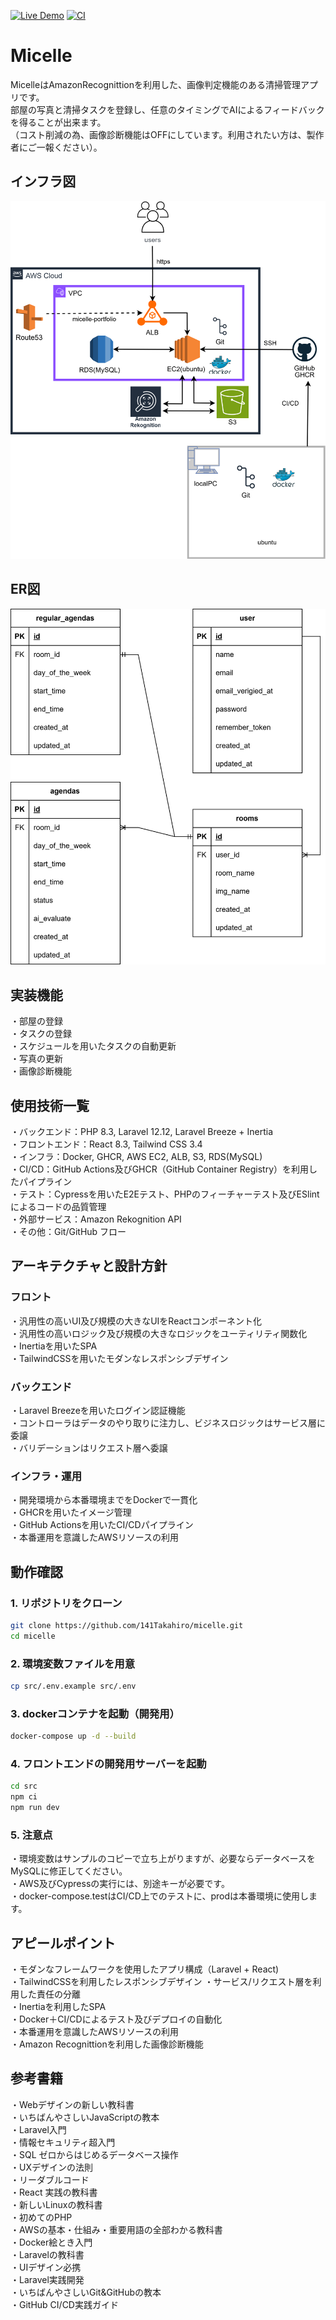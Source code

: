 [![Live Demo](https://img.shields.io/badge/demo-online-green)](https://micelle-portfolio.com/)
[![CI](https://github.com/141Takahiro/micelle/actions/workflows/CICD.yml/badge.svg)](https://github.com/141Takahiro/micelle/actions/workflows/CICD.yml)

# Micelle
MicelleはAmazonRecognittionを利用した、画像判定機能のある清掃管理アプリです。  
部屋の写真と清掃タスクを登録し、任意のタイミングでAIによるフィードバックを得ることが出来ます。  
（コスト削減の為、画像診断機能はOFFにしています。利用されたい方は、製作者にご一報ください）。  

## インフラ図
![Micelle インフラ図](src/micelle.drawio.svg)
## ER図
![Micelle ER図](src/er.drawio.svg)

## 実装機能
・部屋の登録  
・タスクの登録  
・スケジュールを用いたタスクの自動更新  
・写真の更新  
・画像診断機能  

## 使用技術一覧
・バックエンド：PHP 8.3, Laravel 12.12, Laravel Breeze + Inertia  
・フロントエンド：React 8.3, Tailwind CSS 3.4  
・インフラ：Docker, GHCR, AWS EC2, ALB, S3, RDS(MySQL)  
・CI/CD：GitHub Actions及びGHCR（GitHub Container Registry）を利用したパイプライン  
・テスト：Cypressを用いたE2Eテスト、PHPのフィーチャーテスト及びESlintによるコードの品質管理  
・外部サービス：Amazon Rekognition API  
・その他：Git/GitHub フロー  

## アーキテクチャと設計方針
### フロント
・汎用性の高いUI及び規模の大きなUIをReactコンポーネント化  
・汎用性の高いロジック及び規模の大きなロジックをユーティリティ関数化  
・Inertiaを用いたSPA  
・TailwindCSSを用いたモダンなレスポンシブデザイン  

### バックエンド
・Laravel Breezeを用いたログイン認証機能  
・コントローラはデータのやり取りに注力し、ビジネスロジックはサービス層に委譲  
・バリデーションはリクエスト層へ委譲  

### インフラ・運用
・開発環境から本番環境までをDockerで一貫化  
・GHCRを用いたイメージ管理  
・GitHub Actionsを用いたCI/CDパイプライン  
・本番運用を意識したAWSリソースの利用  

## 動作確認
### 1. リポジトリをクローン
```bash
git clone https://github.com/141Takahiro/micelle.git  
cd micelle
```
### 2. 環境変数ファイルを用意
```bash
cp src/.env.example src/.env
```
### 3. dockerコンテナを起動（開発用）
```bash
docker-compose up -d --build
```
### 4. フロントエンドの開発用サーバーを起動
```bash
cd src  
npm ci  
npm run dev
```
### 5. 注意点
・環境変数はサンプルのコピーで立ち上がりますが、必要ならデータベースをMySQLに修正してください。  
・AWS及びCypressの実行には、別途キーが必要です。  
・docker-compose.testはCI/CD上でのテストに、prodは本番環境に使用します。  

## アピールポイント
・モダンなフレームワークを使用したアプリ構成（Laravel + React)  
・TailwindCSSを利用したレスポンシブデザイン
・サービス/リクエスト層を利用した責任の分離  
・Inertiaを利用したSPA  
・Docker＋CI/CDによるテスト及びデプロイの自動化  
・本番運用を意識したAWSリソースの利用  
・Amazon Recognittionを利用した画像診断機能  

## 参考書籍
・Webデザインの新しい教科書  
・いちばんやさしいJavaScriptの教本  
・Laravel入門  
・情報セキュリティ超入門  
・SQL ゼロからはじめるデータベース操作  
・UXデザインの法則  
・リーダブルコード  
・React 実践の教科書  
・新しいLinuxの教科書  
・初めてのPHP  
・AWSの基本・仕組み・重要用語の全部わかる教科書  
・Docker絵とき入門  
・Laravelの教科書  
・UIデザイン必携  
・Laravel実践開発  
・いちばんやさしいGit&GitHubの教本  
・GitHub CI/CD実践ガイド
